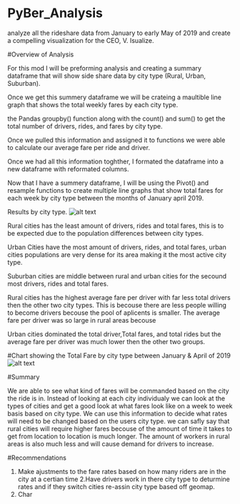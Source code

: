 # PyBer_Analysis
analyze all the rideshare data from January to early May of 2019 and create a compelling visualization for the CEO, V. Isualize.

#Overview of Analysis 

For this mod I will be preforming analysis and creating a summary dataframe that will show side share data by city type (Rural, Urban, Suburban). 

Once we get this summery dataframe we will be crateing a maultible line graph that shows the total weekly fares by each city type.

the Pandas groupby() function along with the count() and sum() to get the total number of drivers, rides, and fares by city type.

Once we pulled this information and assigned it to functions we were able to calculate our average fare per ride and driver. 

Once we had all this information toghther, I formated the dataframe into a new dataframe with reformated columns. 

Now that I have a summery dataframe, I will be using the Pivot() and resample functions to create multiple line graphs that show total fares for each week by city type between the months of January april 2019. 

Results by city type. 
![alt text](http://url/to/img.png)

Rural cities has the least amount of drivers, rides and total fares, this is to be expected due to the population differences between city types. 

Urban Cities have the most amount of drivers, rides, and total fares, urban cities populations are very dense for its area making it the most active city type. 

Suburban cities are middle between rural and urban cities for the secound most drivers, rides and total fares. 

Rural cities has the highest average fare per driver with far less total drivers then the other two city types. This is becouse there are less people willing to become drivers becouse the pool of aplicents is smaller. The average fare per driver was so large in rural areas becouse 

Urban cities dominated the total driver,Total fares, and total rides but the average fare per driver was much lower then the other two groups. 

#Chart showing the Total Fare by city type between January & April of 2019 
![alt text](http://url/to/img.png)

#Summary 

We are able to see what kind of fares will be commanded based on the city the ride is in. 
Instead of looking at each city individualy we can look at the types of cities and get a good look at what fares look like on a week to week basis based on city type. We can use this information to decide what rates will need to be changed based on the users city type. we can safly say that rural cities will require higher fares becouse of the amount of time it takes to get from location to location is much longer. The amount of workers in rural areas is also much less and will cause demand for drivers to increase. 

#Recommendations 

1. Make ajustments to the fare rates based on how many riders are in the city at a certian time 
2.Have drivers work in there city type to deturmine rates and if they switch cities re-assin city type based off geomap. 
3. Char






